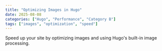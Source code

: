 ```yaml
---
title: "Optimizing Images in Hugo"
date: 2025-08-08
categories: ["Hugo", "Performance", "Category B"]
tags: ["images", "optimization", "speed"]
---
```


Speed up your site by optimizing images and using Hugo's built-in image processing.
